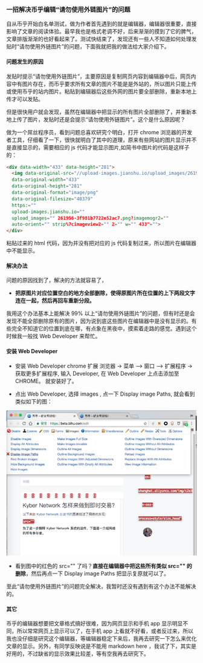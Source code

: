 ### 一招解决币乎编辑“请勿使用外链图片”的问题

自从币乎开始白名单测试，做为作者首先遇到的就是编辑器，编辑器很重要，直接影响了文章的阅读体验。最早我也是格式老调不好，后来渐渐的摸到了它的脾气，文章排版渐渐的也好看起来了。测试快结束了，发现还有一些人不知道如何处理发贴时“请勿使用外链图片”的问题，下面我就把我的做法给大家介绍下。

#### 问题发生的原因

发贴时提示“请勿使用外链图片”，主要原因是复制网页内容到编辑器中后，网页内容中有图片存在，而币乎要求所有文章的图片不能是是外站的，所以图片只能上传或使用币乎的站内图片。粘贴到编辑器后这些外网的图片要全部删除，重新本地上传才可以发贴。

但是很快用户就会发现，虽然在编辑器中把显示的所有图片全部删除了，并重新本地上传了图片，发贴时还是会提示“请勿使用外链图片”。这个是什么原因呢？

做为一个屌丝程序员，看到问题总喜欢研究个明白，打开 chrome 浏览器的开发者工具，仔细看了一下，很快就明白了其中的道理，原来有些网站的图片显示并不是直接显示的，需要相应的 js 代码才能显示图片,如简书中图片的代码是这样子的：

```html
<div data-width="433" data-height="281">
  <img data-original-src="//upload-images.jianshu.io/upload_images/261956-3f981b7722e52ac7.png"
  data-original-width="433"
  data-original-height="281"
  data-original-format="image/png"
  data-original-filesize="40379"
  https:=""
  upload-images.jianshu.io=""
  upload_images="" 261956-3f981b7722e52ac7.png?imagemogr2=""
  auto-orient="" strip%7cimageview2="" 2="" w="" 433"="">
</div>
```

粘贴过来的 html 代码，因为并没有把对应的 js 代码复制过来，所以图片在编辑器中不能显示。

#### 解决办法

问题的原因找到了，解决的方法就容易了，

* **把原图片对应位置空白的地方全部删除，使得原图片所在位置的上下两段文字连在一起，然后再回车重新分段。**

我用这个办法基本上能解决 99% 以上“请勿使用外链图片”的问题，但有时还是会发现不能全部删除原有的图片，因为说到底这些图片在编辑器中是没有显示的。有些完全不知道它的位置到底在哪，有点象在黑夜中，摸索着走路的感觉。遇到这个时候我一般找 Web Developer 来帮忙。

#### 安装 Web Developer

* 安装 Web Developer chrome 扩展
浏览器 -> 菜单 --> 窗口 --> 扩展程序 -> 获取更多扩展程序, 输入 Developer, 在 Web Developer 上点击添加至 CHROME。 就安装好了。

* 点出 Web Developer, 选择 images , 点一下 Display image Paths, 就会看到类似如下的图：

![](image/chrome-dev.png)


* 看到图中的红色的 src="" 了吗？**直接在编辑器中把这些所有类似 src="" 的删除**，然后再点一下 Display image Paths 把显示复原就可以了。

至此“请勿使用外链图片”的问题完全解决，我暂时还没有遇到有这个办法不能解决的。

#### 其它

币乎的编辑器想要把文章格式搞好很难，因为网页显示和手机 app 显示明显不同，所以常常网页上显示可以了，在手机 app 上看就不好看，或者反过来，所以我也没仔细是研究这个编辑器，等编辑器稳定下来后，我再去研究一下怎么来优化文章的显示。另外，有同学反映说是不能用 markdown here ，我试了下，其实是好用的，不过缺省的显示效果比较差，等有空我再去研究下。
